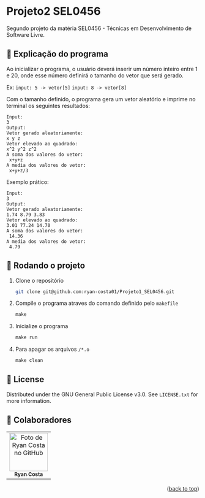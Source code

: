 <a name="readme-top"></a>


# Projeto2 SEL0456
Segundo projeto da matéria SEL0456 - Técnicas em Desenvolvimento de Software Livre.

## :wrench: Explicação do programa
 Ao inicializar o programa, o usuário deverá inserir um número inteiro entre 1 e 20, onde esse número definirá o tamanho do vetor que será gerado.

 Ex: `input: 5 -> vetor[5]`
     `input: 8 -> vetor[8]`

Com o tamanho definido, o programa gera um vetor aleatório e imprime no terminal os seguintes resultados:

```
Input:
3
Output:
Vetor gerado aleatoriamente:
x y z
Vetor elevado ao quadrado:
x^2 y^2 z^2
A soma dos valores do vetor:
 x+y+z
A media dos valores do vetor:
 x+y+z/3
```
Exemplo prático:
```
Input:
3
Output:
Vetor gerado aleatoriamente:
1.74 8.79 3.83
Vetor elevado ao quadrado:
3.01 77.24 14.70
A soma dos valores do vetor:
 14.36
A media dos valores do vetor:
 4.79
```

## :rocket: Rodando o projeto

1. Clone o repositório
   ```sh
   git clone git@github.com:ryan-costa01/Projeto1_SEL0456.git
   ```
2. Compile o programa atraves do comando definido pelo `makefile`
   ```cmd
   make
   ```
3. Inicialize o programa
   ```cmd
   make run
   ```
4. Para apagar os arquivos `/*.o`
   ```cmd
   make clean
   ```
## :memo: License

Distributed under the GNU General Public License v3.0. See `LICENSE.txt` for more information.

## :handshake: Colaboradores
<table>
  <tr>
    <td align="center">
      <a href="https://github.com/ryan-costa01">
        <img src="https://avatars.githubusercontent.com/u/63657064?s=400&u=cae3d15c188ed977d1713fb373a5a42a145ae3ba&v=4" width="100px;" alt="Foto de Ryan Costa no GitHub"/><br>
        <sub>
          <b>Ryan Costa</b>
        </sub>
      </a>
    </td>
  </tr>
</table>

<p align="right">(<a href="#readme-top">back to top</a>)</p>
